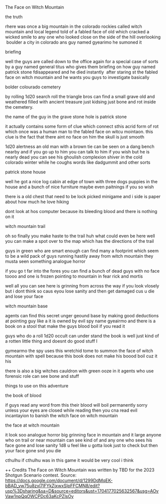 
 The Face on Witch Mountain 

 the truth 

 rhere was once a big mountain in the colorado rockies called witch mountain and local legend told of a fabled face of old which cracked a wicked smile to any one who looked close on the side of the hill overlooking  boulder a city in colorado ans guy named gyearimo he sumoned it 

 briefing 

 well the guys are called down to the office again for a special case of sorts by a guy named general titus who gives them briefing on how guy named patrick stone fdisappeared and he died instantly  after staring st the fabled face on witch mountain and he wants you guys to investigate basically 

 bolder colourado cemetery 

 by rolling 1d20 search roll the triangle bros can find a small grave old and weathered filled with ancient treasure just kidsing just bone and rot inside the cemetery. 

 the name of the guy in the grave stone hole is patrick stone 

 it actually contains some form of clue which connect sthis acrid form of rot which once was a human man to the fabled face on witcu mointaon. this clue is the fact that there aint no face on him the skull is just smooth 

 1d20 alertness an old man with a brown tie can be seen on a dang bench nearby and if you go up to him you can talk to him if you wish but he is nearly dead you can see his ghoulish complexion shiver in the cold colorado winter while he coughs words like dadgummit and other sorts 

 patrick stone house 

 well he got a nice log cabin at edge of town with three dogs puppies in the house and a bunch of nice furniture maybe even paitnings if you so wish 

 there is a old chest that need to be lock picked minigame and i side is paper about how much he love hiking 

 dont look at hos computer because its bleeding blood and there is nothing on it 

 witch mountain trail 

 oh so finally you make haste to the trail huh what could even be here well you can make a spot over to the map which has the directions of the trail 

 guys in green who are smart enough can find many a footprint which seem to be a wild pack of guys running hastily away from witch mountain they musta seen something analogue horror 

 if you go t far into the fores you can find a bunch of dead guys with no face toooo and one is frozen pointing to mountain in fear rick and mortis 

 well all you can see here is grinning from across the way if you look vlosely but i dont think so caus eyou lose sanity and then get damaged cus u die and lose your face 

 witch mountain base 

 agents can find this secret unger geound base by making good deductions at pointing guy like a it is owned by evil spy name gyeairmo and there is a book on a stool that make the guys blood boil if you read it 

 guys who do a roll 1d20 occult can under stand the book is well just kind of a rotten little thing and doesnt do good stuff l 

 gymearmo the spy uses this wretchid tome to summon the face of witch mountain with spell because this book does not make his boood boil cuz it his 

 there is also a big witches cauldron with green ooze in it agents who use forensic role can see bone and stuff 

 things to use on this adventure 

 the book of blood 

 if guys read any word from this their blood will boil permanently sorry unless your eyes are closed while reading then you cna read evil incantayion to banish the witch face on witch mountain 

 the face at witch mountain 

 it look soo analogue horror big grinning face in mountain and it large anyone who on trail or near mountain can see kind of and any one who sees his face gone and lose sanity 1d8 u feel like u gotta look just to check but then your face gone snd you die 

 cthulhu if cthulhu was in this game it would be very cool i think 

++ Credits
The Face on Witch Mountain was written by TBD for the 2023 Shotgun Scenario contest.
Source: https://docs.google.com/document/d/1299DdMqEK-bBAD_vw75u8zxl7lFYkZjxwxSlpFFCMN8/edit?usp%3Dsharing&sa=D&source=editors&ust=1704177025632567&usg=AOvVaw1npQqOWCPDc63aKcPZlsOy